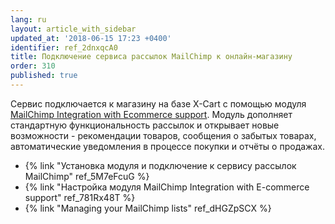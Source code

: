 ```yaml
---
lang: ru
layout: article_with_sidebar
updated_at: '2018-06-15 17:23 +0400'
identifier: ref_2dnxqcA0
title: Подключение сервиса рассылок MailChimp к онлайн-магазину
order: 310
published: true
---
```

Сервис подключается к магазину на базе Х-Cart с помощью модуля [MailChimp Integration with Ecommerce support](https://market.x-cart.com/addons/mailchimp-integration-with-e-commerce.html "Подключение сервиса рассылок MailChimp к онлайн-магазину"). Модуль дополняет  стандартную функциональность рассылок и открывает новые возможности - рекомендации товаров, сообщения о забытых товарах, автоматические уведомления в процессе покупки и отчёты о продажах.

*   {% link "Установка модуля и подключение к сервису рассылок MailChimp" ref_5M7eFcuG %}
*   {% link "Настройка модуля MailChimp Integration with E-commerce support" ref_781Rx48T %}
*   {% link "Managing your MailChimp lists" ref_dHGZpSCX %}
